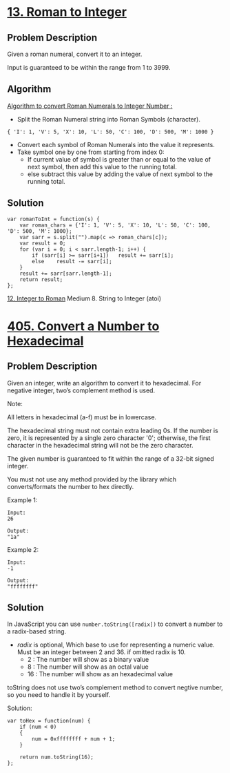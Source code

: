 # [13. Roman to Integer](https://leetcode.com/problems/roman-to-integer/description/)
## Problem Description
Given a roman numeral, convert it to an integer.

Input is guaranteed to be within the range from 1 to 3999.

## Algorithm
[Algorithm to convert Roman Numerals to Integer Number :](http://www.geeksforgeeks.org/converting-roman-numerals-decimal-lying-1-3999/)
- Split the Roman Numeral string into Roman Symbols (character).
```
{ 'I': 1, 'V': 5, 'X': 10, 'L': 50, 'C': 100, 'D': 500, 'M': 1000 }
```
- Convert each symbol of Roman Numerals into the value it represents.
- Take symbol one by one from starting from index 0:
  - If current value of symbol is greater than or equal to the value of next symbol, then add this value to the running total.
  - else subtract this value by adding the value of next symbol to the running total.

## Solution
```
var romanToInt = function(s) {
    var roman_chars = {'I': 1, 'V': 5, 'X': 10, 'L': 50, 'C': 100, 'D': 500, 'M': 1000};
    var sarr = s.split("").map(c => roman_chars[c]);
    var result = 0;
    for (var i = 0; i < sarr.length-1; i++) {
        if (sarr[i] >= sarr[i+1])   result += sarr[i];
        else    result -= sarr[i];
    }
    result += sarr[sarr.length-1];
    return result;
};
```


[12. Integer to Roman](https://leetcode.com/problems/integer-to-roman/description/)  Medium
8. String to Integer (atoi)
# [405. Convert a Number to Hexadecimal](https://leetcode.com/problems/convert-a-number-to-hexadecimal/description/)
## Problem Description
Given an integer, write an algorithm to convert it to hexadecimal. For negative integer, two’s complement method is used.

Note:

All letters in hexadecimal (a-f) must be in lowercase.

The hexadecimal string must not contain extra leading 0s. If the number is zero, it is represented by a single zero character '0'; otherwise, the first character in the hexadecimal string will not be the zero character.

The given number is guaranteed to fit within the range of a 32-bit signed integer.

You must not use any method provided by the library which converts/formats the number to hex directly.

Example 1:
```
Input:
26

Output:
"1a"
```

Example 2:
```
Input:
-1

Output:
"ffffffff"
```

## Solution
In JavaScript you can use `number.toString([radix])` to convert a number to a radix-based string. 
- _radix_ is optional, Which base to use for representing a numeric value. Must be an integer between 2 and 36. if omitted radix is 10.
  - 2 : The number will show as a binary value
  - 8 : The number will show as an octal value
  - 16 : The number will show as an hexadecimal value
  
toString does not use two’s complement method to convert negtive number, so you need to handle it by yourself.

Solution:
```
var toHex = function(num) {
    if (num < 0)
    {
        num = 0xffffffff + num + 1;
    }

    return num.toString(16);
};
```
